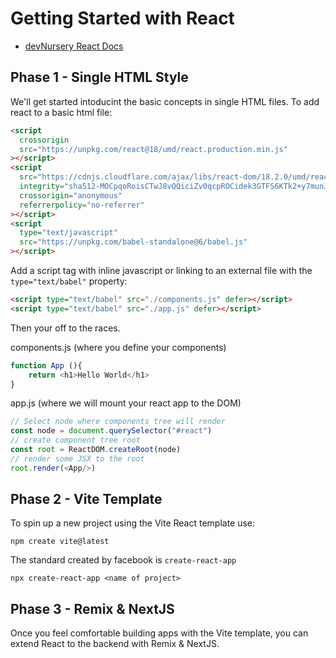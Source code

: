 # Getting Started with React

- [devNursery React Docs](https://docs.devnursery.com/reference/13-00-react/)

## Phase 1 - Single HTML Style

We'll get started intoducint the basic concepts in single HTML files. To add react to a basic html file:

```html
<script
  crossorigin
  src="https://unpkg.com/react@18/umd/react.production.min.js"
></script>
<script
  src="https://cdnjs.cloudflare.com/ajax/libs/react-dom/18.2.0/umd/react-dom.production.min.js"
  integrity="sha512-MOCpqoRoisCTwJ8vQQiciZv0qcpROCidek3GTFS6KTk2+y7munJIlKCVkFCYY+p3ErYFXCjmFjnfTTRSC1OHWQ=="
  crossorigin="anonymous"
  referrerpolicy="no-referrer"
></script>
<script
  type="text/javascript"
  src="https://unpkg.com/babel-standalone@6/babel.js"
></script>
```

Add a script tag with inline javascript or linking to an external file with the `type="text/babel"` property:

```html
<script type="text/babel" src="./components.js" defer></script>
<script type="text/babel" src="./app.js" defer></script>
```

Then your off to the races.

components.js (where you define your components)
```js
function App (){
    return <h1>Hello World</h1>
}
```

app.js (where we will mount your react app to the DOM)

```js
// Select node where components tree will render
const node = document.querySelector("#react")
// create component tree root
const root = ReactDOM.createRoot(node)
// render some JSX to the root
root.render(<App/>)
```

## Phase 2 - Vite Template

To spin up a new project using the Vite React template use:

```shell
npm create vite@latest
```

The standard created by facebook is `create-react-app`

```shell
npx create-react-app <name of project>
```

## Phase 3 - Remix & NextJS

Once you feel comfortable building apps with the Vite template, you can extend React to the backend with Remix & NextJS.
